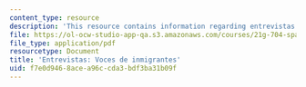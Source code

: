 ```yaml
---
content_type: resource
description: 'This resource contains information regarding entrevistas: voces de inmigrantes.'
file: https://ol-ocw-studio-app-qa.s3.amazonaws.com/courses/21g-704-spanish-iv-spring-2005/f7e0d9468acea96ccda3bdf3ba31b09f_MIT21G_704S05_vocesinmigra.pdf
file_type: application/pdf
resourcetype: Document
title: 'Entrevistas: Voces de inmigrantes'
uid: f7e0d946-8ace-a96c-cda3-bdf3ba31b09f
---
```

